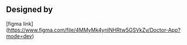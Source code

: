 ## Designed by 
[figma link] (https://www.figma.com/file/4MMyMk4ynINHRtw5GSVkZv/Doctor-App?mode=dev)